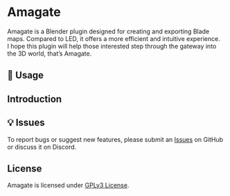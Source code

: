 # Amagate

Amagate is a Blender plugin designed for creating and exporting Blade maps. Compared to LED, it offers a more efficient and intuitive experience.  
I hope this plugin will help those interested step through the gateway into the 3D world, that’s Amagate.

## 📖 Usage

## Introduction

## 💡 Issues

To report bugs or suggest new features, please submit an [Issues](https://github.com/Sryml/amagate/issues) on GitHub or discuss it on Discord.

## License

Amagate is licensed under [GPLv3 License](LICENSE).

